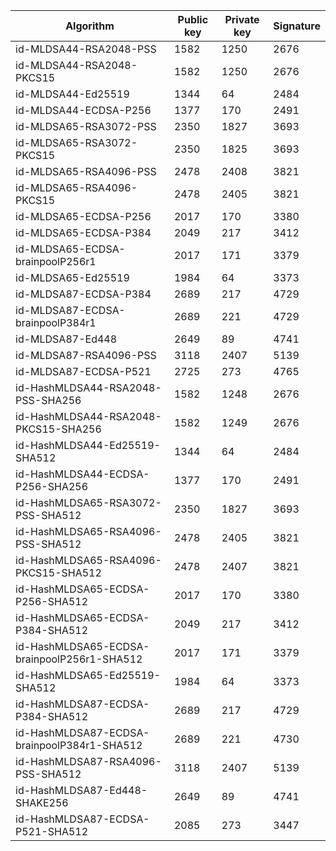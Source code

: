 | Algorithm                                     |  Public key  |  Private key |  Signature   |
| --------------------------------------------- | ------------ | ------------ |  ----------- |
| id-MLDSA44-RSA2048-PSS                        |     1582     |     1250     |     2676     |
| id-MLDSA44-RSA2048-PKCS15                     |     1582     |     1250     |     2676     |
| id-MLDSA44-Ed25519                            |     1344     |      64      |     2484     |
| id-MLDSA44-ECDSA-P256                         |     1377     |     170      |     2491     |
| id-MLDSA65-RSA3072-PSS                        |     2350     |     1827     |     3693     |
| id-MLDSA65-RSA3072-PKCS15                     |     2350     |     1825     |     3693     |
| id-MLDSA65-RSA4096-PSS                        |     2478     |     2408     |     3821     |
| id-MLDSA65-RSA4096-PKCS15                     |     2478     |     2405     |     3821     |
| id-MLDSA65-ECDSA-P256                         |     2017     |     170      |     3380     |
| id-MLDSA65-ECDSA-P384                         |     2049     |     217      |     3412     |
| id-MLDSA65-ECDSA-brainpoolP256r1              |     2017     |     171      |     3379     |
| id-MLDSA65-Ed25519                            |     1984     |      64      |     3373     |
| id-MLDSA87-ECDSA-P384                         |     2689     |     217      |     4729     |
| id-MLDSA87-ECDSA-brainpoolP384r1              |     2689     |     221      |     4729     |
| id-MLDSA87-Ed448                              |     2649     |      89      |     4741     |
| id-MLDSA87-RSA4096-PSS                        |     3118     |     2407     |     5139     |
| id-MLDSA87-ECDSA-P521                         |     2725     |     273      |     4765     |
| id-HashMLDSA44-RSA2048-PSS-SHA256             |     1582     |     1248     |     2676     |
| id-HashMLDSA44-RSA2048-PKCS15-SHA256          |     1582     |     1249     |     2676     |
| id-HashMLDSA44-Ed25519-SHA512                 |     1344     |      64      |     2484     |
| id-HashMLDSA44-ECDSA-P256-SHA256              |     1377     |     170      |     2491     |
| id-HashMLDSA65-RSA3072-PSS-SHA512             |     2350     |     1827     |     3693     |
| id-HashMLDSA65-RSA4096-PSS-SHA512             |     2478     |     2405     |     3821     |
| id-HashMLDSA65-RSA4096-PKCS15-SHA512          |     2478     |     2407     |     3821     |
| id-HashMLDSA65-ECDSA-P256-SHA512              |     2017     |     170      |     3380     |
| id-HashMLDSA65-ECDSA-P384-SHA512              |     2049     |     217      |     3412     |
| id-HashMLDSA65-ECDSA-brainpoolP256r1-SHA512   |     2017     |     171      |     3379     |
| id-HashMLDSA65-Ed25519-SHA512                 |     1984     |      64      |     3373     |
| id-HashMLDSA87-ECDSA-P384-SHA512              |     2689     |     217      |     4729     |
| id-HashMLDSA87-ECDSA-brainpoolP384r1-SHA512   |     2689     |     221      |     4730     |
| id-HashMLDSA87-RSA4096-PSS-SHA512             |     3118     |     2407     |     5139     |
| id-HashMLDSA87-Ed448-SHAKE256                 |     2649     |      89      |     4741     |
| id-HashMLDSA87-ECDSA-P521-SHA512              |     2085     |     273      |     3447     |

